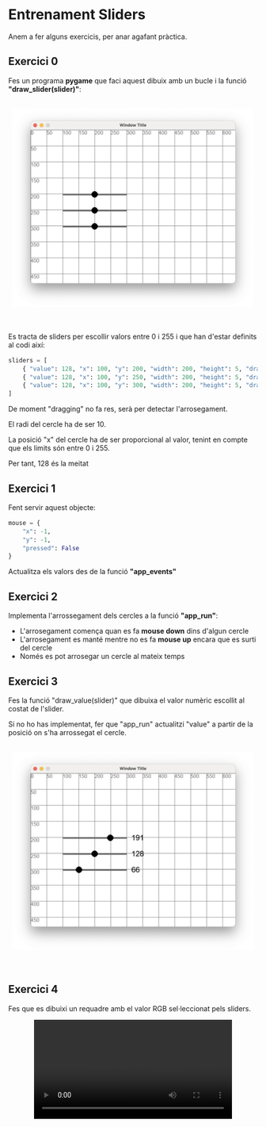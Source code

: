 # Entrenament Sliders

Anem a fer alguns exercicis, per anar agafant pràctica.

## Exercici 0

Fes un programa **pygame** que faci aquest dibuix amb un bucle i la funció **"draw_slider(slider)"**:

<br/>
<center><img src="./assets/exercici_sliders00.png" style="max-height: 400px" alt="">
<br/></center>
<br/>
<br/>

Es tracta de sliders per escollir valors entre 0 i 255 i que han d'estar definits al codi així:
```python
sliders = [
    { "value": 128, "x": 100, "y": 200, "width": 200, "height": 5, "dragging": False },
    { "value": 128, "x": 100, "y": 250, "width": 200, "height": 5, "dragging": False },
    { "value": 128, "x": 100, "y": 300, "width": 200, "height": 5, "dragging": False }
]
```
De moment "dragging" no fa res, serà per detectar l'arrosegament.

El radi del cercle ha de ser 10.

La posició "x" del cercle ha de ser proporcional al valor, tenint en compte que els limits són entre 0 i 255. 

Per tant, 128 és la meitat

## Exercici 1

Fent servir aquest objecte:
```python
mouse = { 
    "x": -1, 
    "y": -1,
    "pressed": False
}
```
Actualitza els valors des de la funció **"app_events"**

## Exercici 2

Implementa l'arrossegament dels cercles a la funció **"app_run"**:

- L'arrosegament comença quan es fa **mouse down** dins d'algun cercle
- L'arrosegament es manté mentre no es fa **mouse up** encara que es surti del cercle
- Només es pot arrosegar un cercle al mateix temps

## Exercici 3

Fes la funció "draw_value(slider)" que dibuixa el valor numèric escollit al costat de l'slider.

Si no ho has implementat, fer que "app_run" actualitzi "value" a partir de la posició on s'ha arrossegat el cercle.

<br/>
<center><img src="./assets/exercici_sliders01.png" style="max-height: 400px" alt="">
<br/></center>
<br/>
<br/>

## Exercici 4

Fes que es dibuixi un requadre amb el valor RGB sel·leccionat pels sliders.

<center>
<video width="100%" controls allowfullscreen style="max-width: 90%; width: 400px; max-height: 250px">
  <source src="./assets/exercici_sliders02.mov" type="video/mp4">
</video>
</center>
<br/>